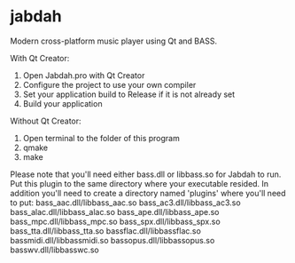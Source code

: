 # jabdah
Modern cross-platform music player using Qt and BASS.

With Qt Creator:
1. Open Jabdah.pro with Qt Creator
2. Configure the project to use your own compiler
3. Set your application build to Release if it is not already set
4. Build your application

Without Qt Creator:
1. Open terminal to the folder of this program
2. qmake
3. make

Please note that you'll need either bass.dll or libbass.so for Jabdah to run. Put this plugin to the same directory where your executable resided. In addition you'll need to create a directory named 'plugins' where you'll need to put:
bass_aac.dll/libbass_aac.so
bass_ac3.dll/libbass_ac3.so
bass_alac.dll/libbass_alac.so
bass_ape.dll/libbass_ape.so
bass_mpc.dll/libbass_mpc.so
bass_spx.dll/libbass_spx.so
bass_tta.dll/libbass_tta.so
bassflac.dll/libbassflac.so
bassmidi.dll/libbassmidi.so
bassopus.dll/libbassopus.so
basswv.dll/libbasswc.so
